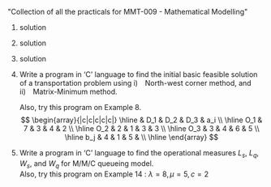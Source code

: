 "Collection of all the practicals for MMT-009 - Mathematical Modelling" 

1. solution

2. solution

3. solution

4. Write a program in ‘C’ language to find the initial basic feasible solution of a transportation problem using
   i) North-west corner method, and
   ii) Matrix-Minimum method.  

   Also, try this program on Example 8.
   $$
    \begin{array}{|c|c|c|c|c|}
    \hline
    & D_1 & D_2 & D_3 & a_i \\
    \hline
    O_1 & 7 & 3 & 4 & 2 \\
    \hline
    O_2 & 2 & 1 & 3 & 3 \\
    \hline
    O_3 & 3 & 4 & 6 & 5 \\
    \hline
    b_j & 4 & 1 & 5 & \\
    \hline
    \end{array}
    $$



5. Write a program in ‘C’ language to find the operational measures $L_s$, $L_q$, $W_s$, and $W_q$ for M/M/C queueing model.  
Also, try this program on Example 14 : $\lambda = 8, \mu = 5, c = 2$

